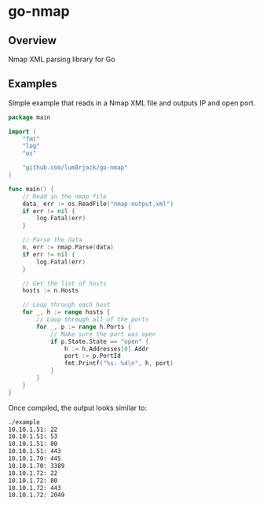 # go-nmap

## Overview
Nmap XML parsing library for Go

## Examples
Simple example that reads in a Nmap XML file and outputs IP and open port.

```go
package main

import (
	"fmt"
	"log"
	"os"

	"github.com/lum8rjack/go-nmap"
)

func main() {
	// Read in the nmap file
	data, err := os.ReadFile("nmap-output.xml")
	if err != nil {
		log.Fatal(err)
	}

	// Parse the data
	n, err := nmap.Parse(data)
	if err != nil {
		log.Fatal(err)
	}

	// Get the list of hosts
	hosts := n.Hosts

	// Loop through each host
	for _, h := range hosts {
		// Loop through all of the ports
		for _, p := range h.Ports {
			// Make sure the port was open
			if p.State.State == "open" {
				h := h.Addresses[0].Addr
				port := p.PortId
				fmt.Printf("%s: %d\n", h, port)
			}
		}
	}
}
```

Once compiled, the output looks similar to:

```bash
./example 
10.10.1.51: 22
10.10.1.51: 53
10.10.1.51: 80
10.10.1.51: 443
10.10.1.70: 445
10.10.1.70: 3389
10.10.1.72: 22
10.10.1.72: 80
10.10.1.72: 443
10.10.1.72: 2049
```
